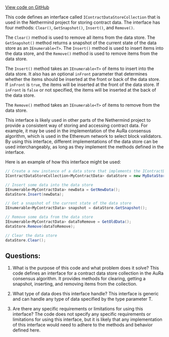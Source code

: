 [View code on GitHub](https://github.com/nethermindeth/nethermind/Nethermind.Consensus.AuRa/Contracts/DataStore/IContractDataStoreCollection.cs)

This code defines an interface called `IContractDataStoreCollection` that is used in the Nethermind project for storing contract data. The interface has four methods: `Clear()`, `GetSnapshot()`, `Insert()`, and `Remove()`. 

The `Clear()` method is used to remove all items from the data store. The `GetSnapshot()` method returns a snapshot of the current state of the data store as an `IEnumerable<T>`. The `Insert()` method is used to insert items into the data store, and the `Remove()` method is used to remove items from the data store.

The `Insert()` method takes an `IEnumerable<T>` of items to insert into the data store. It also has an optional `inFront` parameter that determines whether the items should be inserted at the front or back of the data store. If `inFront` is `true`, the items will be inserted at the front of the data store. If `inFront` is `false` or not specified, the items will be inserted at the back of the data store.

The `Remove()` method takes an `IEnumerable<T>` of items to remove from the data store.

This interface is likely used in other parts of the Nethermind project to provide a consistent way of storing and accessing contract data. For example, it may be used in the implementation of the AuRa consensus algorithm, which is used in the Ethereum network to select block validators. By using this interface, different implementations of the data store can be used interchangeably, as long as they implement the methods defined in the interface. 

Here is an example of how this interface might be used:

```csharp
// Create a new instance of a data store that implements the IContractDataStoreCollection interface
IContractDataStoreCollection<MyContractData> dataStore = new MyDataStore();

// Insert some data into the data store
IEnumerable<MyContractData> newData = GetNewData();
dataStore.Insert(newData);

// Get a snapshot of the current state of the data store
IEnumerable<MyContractData> snapshot = dataStore.GetSnapshot();

// Remove some data from the data store
IEnumerable<MyContractData> dataToRemove = GetOldData();
dataStore.Remove(dataToRemove);

// Clear the data store
dataStore.Clear();
```
## Questions: 
 1. What is the purpose of this code and what problem does it solve?
   This code defines an interface for a contract data store collection in the AuRa consensus algorithm. It provides methods for clearing, getting a snapshot, inserting, and removing items from the collection.

2. What type of data does this interface handle?
   This interface is generic and can handle any type of data specified by the type parameter T.

3. Are there any specific requirements or limitations for using this interface?
   The code does not specify any specific requirements or limitations for using this interface, but it is likely that any implementation of this interface would need to adhere to the methods and behavior defined here.